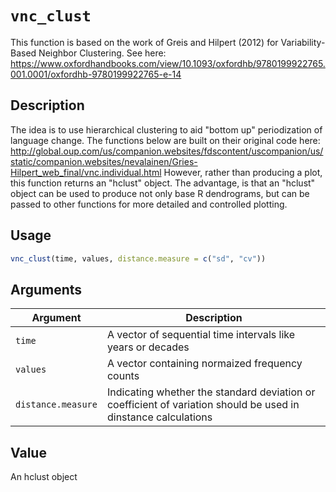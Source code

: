 # `vnc_clust`

This function is based on the work of Greis and Hilpert (2012) for
 Variability-Based Neighbor Clustering. See here:
 https://www.oxfordhandbooks.com/view/10.1093/oxfordhb/9780199922765.001.0001/oxfordhb-9780199922765-e-14


## Description

The idea is to use hierarchical clustering to aid "bottom up" periodization
 of language change. The functions below are built on their original code here:
 http://global.oup.com/us/companion.websites/fdscontent/uscompanion/us/static/companion.websites/nevalainen/Gries-Hilpert_web_final/vnc.individual.html
 However, rather than producing a plot, this function returns
 an "hclust" object. The advantage, is that an "hclust" object
 can be used to produce not only base R dendrograms, but can be passed
 to other functions for more detailed and controlled plotting.


## Usage

```r
vnc_clust(time, values, distance.measure = c("sd", "cv"))
```


## Arguments

Argument      |Description
------------- |----------------
`time`     |     A vector of sequential time intervals like years or decades
`values`     |     A vector containing normaized frequency counts
`distance.measure`     |     Indicating whether the standard deviation or coefficient of variation should be used in dinstance calculations


## Value

An hclust object



